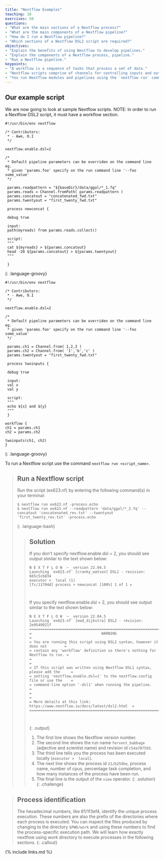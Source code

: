 ```yaml
---
title: "Nextflow Examples"
teaching: 10
exercises: 50
questions:
- "What are the main sections of a Nextflow process?"
- "What are the main components of a Nextflow pipeline?"
- "How do I run a Nextflow pipeline?"
- "Which sections of a Nextflow DSL2 script are required?"
objectives:
- "Explain the benefits of using Nextflow to develop pipelines."
- "Explain the components of a Nextflow process, pipeline."
- "Run a Nextflow pipeline."
keypoints:
- "A workflow is a sequence of tasks that process a set of data."
- "Nextflow scripts comprise of channels for controlling inputs and outputs, and processes for defining workflow tasks."
- "You run Nextflow modules and pipelines using the `nextflow run` command."
---
```


## Our example script

We are now going to look at sample Nextflow scripts.
NOTE: In order to run a Nextflow DSL2 script, it must have a workflow section.

~~~
#!/usr/bin/env nextflow

/* Contributors:
 * - Awe, O.I
 */

nextflow.enable.dsl=2

/*
 * Default pipeline parameters can be overriden on the command line eg.
 * given 'params.foo' specify on the run command line '--foo some_value'
 */

 params.readpattern = "${baseDir}/data/ggal/*_1.fq"
 params.reads = Channel.fromPath( params.readpattern )
 params.concatout = "concatenated_fwd.txt"
 params.twentyout = "first_twenty_fwd.txt"

 process newconcat {

 debug true

 input:
 path(myreads) from params.reads.collect()

 script:
 """
 cat ${myreads} > ${params.concatout}
 head -20 ${params.concatout} > ${params.twentyout}
 """

 }
~~~~
{: .language-groovy}

~~~
#!/usr/bin/env nextflow

/* Contributors:
 * - Awe, O.I
 */

nextflow.enable.dsl=2

/*
 * Default pipeline parameters can be overriden on the command line eg.
 * given 'params.foo' specify on the run command line '--foo some_value'
 */

 params.ch1 = Channel.from( 1,2,3 )
 params.ch2 = Channel.from( '1','b','c' )
 params.twentyout = "first_twenty_fwd.txt"

 process twoinputs {

 debug true

 input:
 val x
 val y

 script:
 """
 echo ${x} and ${y}
 """
 }

workflow {
ch1 = params.ch1
ch2 = params.ch2

twoinputs(ch1, ch2)
}
~~~~
{: .language-groovy}

To run a Nextflow script use the command `nextflow run <script_name>`.

> ## Run a Nextflow  script
> Run the script (ex623.nf) by entering the following command(s) in your terminal:
>
> ~~~
> $ nextflow run ex623.nf -process.echo
> $ nextflow run ex623.nf --readpattern 'data/ggal/*_2.fq' --concatout 'concatenated_rev.txt' --twentyout 'first_twenty_rev.txt' -process.echo
> ~~~
> {: .language-bash}
> > ## Solution
> > If you don't specify nextflow.enable.dsl = 2, you should see output similar to the text shown below:
> >
> > ~~~
> > N E X T F L O W  ~  version 22.04.5
> > Launching `ex623.nf` [cranky_watson] DSL1 - revision: 665c5cb834
> > executor >  local (1)
> > [fc/11704d] process > newconcat [100%] 1 of 1 ✔
> >
> >  
> > ~~~
> > If you specify nextflow.enable.dsl = 2, you should see output similar to the text shown below:
> >
> > ~~~
> > N E X T F L O W  ~  version 22.04.5
> > Launching `ex623.nf` [mad_dijkstra] DSL2 - revision: 2e9549921f
> > =============================================================================
> > =                                WARNING                                    =
> > = You are running this script using DSL2 syntax, however it does not        =
> > = contain any 'workflow' definition so there's nothing for Nextflow to run. =
> > =                                                                           =
> > = If this script was written using Nextflow DSL1 syntax, please add the     =
> > = setting 'nextflow.enable.dsl=1' to the nextflow.config file or use the    =
> > = command-line option '-dsl1' when running the pipeline.                    =
> > =                                                                           =
> > = More details at this link: https://www.nextflow.io/docs/latest/dsl2.html  =
> > =============================================================================
> >
> >  
> > ~~~
> > {: .output}
> >
> > 1. The first line shows the Nextflow version number.
> > 1. The second line shows the run name `fervent_babbage` (adjective and scientist name) and revision id `c54a707593`.
> > 1. The third line tells you the process has been executed locally (`executor >  local`).
> > 1. The next line shows the process id `21/b259be`, process name, number of cpus, percentage task completion, and how many instances of the process have been run.
> > 1. The final line is the output of the `view` operator.
> {: .solution}
{: .challenge}


> ## Process identification
> The hexadecimal numbers, like 61/1f3ef4, identify the unique process execution.
> These numbers are also the prefix of the directories where each process is executed.
> You can inspect the files produced by changing to the directory `$PWD/work` and
> using these numbers to find the process-specific execution path. We will learn how exactly
> nextflow using *work* directory to execute processes in the following sections.
{: .callout}



{% include links.md %}
